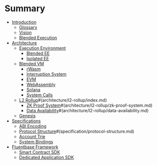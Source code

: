 # Summary

- [Introduction](introduction/index.md)
  - [Glossary](introduction/glossary.md)
  - [Vision](introduction/vision.md)
  - [Blended Execution](introduction/blended-execution.md)
- [Architecture](architecture/index.md)
  - [Execution Environment](architecture/execution-environment/index.md)
    - [Blended EE](architecture/execution-environment/blended-ee.md)
    - [Isolated EE](architecture/execution-environment/isolated-ee.md)
  - [Blended VM](architecture/blended-vm/index.md)
    - [rWasm](architecture/blended-vm/rwasm.md)
    - [Interruption System](architecture/blended-vm/interruption-system.md)
    - [EVM](architecture/blended-vm/evm.md)
    - [WebAssembly](architecture/blended-vm/wasm.md)
    - [Solana](architecture/blended-vm/solana.md)
    - [System Calls](architecture/blended-vm/system-calls.md)
  - [L2 Rollup]()#(architecture/l2-rollup/index.md)
    - [ZK Proof System]()#(architecture/l2-rollup/zk-proof-system.md)
    - [Data Availability]()#(architecture/l2-rollup/data-availability.md)
  - [Genesis](architecture/genesis.md)
- [Specifications](specification/index.md)
  - [ABI Encoding](specification/abi-encoding.md)
  - [Protocol Structure]()#(specification/protocol-structure.md)
  - [Account Trie](specification/account-trie.md)
  - [System Bindings](specification/system-bindings.md)
- [Fluentbase Framework](fluentbase/index.md)
  - [Smart Contract SDK]()
  - [Dedicated Application SDK]()